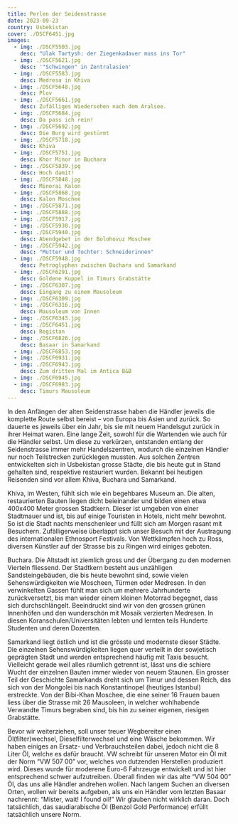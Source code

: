```yaml
---
title: Perlen der Seidenstrasse
date: 2023-09-23
country: Usbekistan
cover: ./DSCF6451.jpg
images:
  - img: ./DSCF5503.jpg
    desc: "Ulak Tartysh: der Ziegenkadaver muss ins Tor"
  - img: ./DSCF5621.jpg
    desc: '"Schwingen" in Zentralasien'
  - img: ./DSCF5583.jpg
    desc: Medresa in Khiva
  - img: ./DSCF5648.jpg
    desc: Plov
  - img: ./DSCF5661.jpg
    desc: Zufälliges Wiedersehen nach dem Aralsee.
  - img: ./DSCF5684.jpg
    desc: Da pass ich rein!
  - img: ./DSCF5692.jpg
    desc: Die Burg wird gestürmt
  - img: ./DSCF5718.jpg
    desc: Khiva
  - img: ./DSCF5751.jpg
    desc: Khor Minor in Buchara
  - img: ./DSCF5839.jpg
    desc: Hoch damit!
  - img: ./DSCF5848.jpg
    desc: Minorai Kalon
  - img: ./DSCF5868.jpg
    desc: Kalon Moschee
  - img: ./DSCF5871.jpg
  - img: ./DSCF5888.jpg
  - img: ./DSCF5917.jpg
  - img: ./DSCF5930.jpg
  - img: ./DSCF5940.jpg
    desc: Abendgebet in der Bolohovuz Moschee
  - img: ./DSCF5942.jpg
    desc: "Mutter und Tochter: Schneiderinnen"
  - img: ./DSCF5948.jpg
    desc: Petroglyphen zwischen Buchara und Samarkand
  - img: ./DSCF6291.jpg
    desc: Goldene Kuppel in Timurs Grabstätte
  - img: ./DSCF6307.jpg
    desc: Eingang zu einem Mausoleum
  - img: ./DSCF6309.jpg
  - img: ./DSCF6316.jpg
    desc: Mausoleum von Innen
  - img: ./DSCF6343.jpg
  - img: ./DSCF6451.jpg
    desc: Registan
  - img: ./DSCF6826.jpg
    desc: Basaar in Samarkand
  - img: ./DSCF6853.jpg
  - img: ./DSCF6931.jpg
  - img: ./DSCF6943.jpg
    desc: Zum dritten Mal im Antica B&B
  - img: ./DSCF6945.jpg
  - img: ./DSCF6983.jpg
    desc: Timurs Mausoleum
---
```

In den Anfängen der alten Seidenstrasse haben die Händler jeweils die komplette Route selbst bereist – von Europa bis Asien und zurück. So dauerte es jeweils über ein Jahr, bis sie mit neuem Handelsgut zurück in ihrer Heimat waren. Eine lange Zeit, sowohl für die Wartenden wie auch für die Händler selbst. Um diese zu verkürzen, entstanden entlang der Seidenstrasse immer mehr Handelszentren, wodurch die einzelnen Händler nur noch Teilstrecken zurücklegen mussten. Aus solchen Zentren entwickelten sich in Usbekistan grosse Städte, die bis heute gut in Stand gehalten sind, respektive restauriert wurden. Bekannt bei heutigen Reisenden sind vor allem Khiva, Buchara und Samarkand.

Khiva, im Westen, fühlt sich wie ein begehbares Museum an. Die alten, restaurierten Bauten liegen dicht beieinander und bilden einen etwa 400x400 Meter grossen Stadtkern. Dieser ist umgeben von einer Stadtmauer und ist, bis auf einige Touristen in Hotels, nicht mehr bewohnt. So ist die Stadt nachts menschenleer und füllt sich am Morgen rasant mit Besuchern. Zufälligerweise überlappt sich unser Besuch mit der Austragung des internationalen Ethnosport Festivals. Von Wettkämpfen hoch zu Ross, diversen Künstler auf der Strasse bis zu Ringen wird einiges geboten.

Buchara. Die Altstadt ist ziemlich gross und der Übergang zu den modernen Vierteln fliessend. Der Stadtkern besteht aus unzähligen Sandsteingebäuden, die bis heute bewohnt sind, sowie vielen Sehenswürdigkeiten wie Moscheen, Türmen oder Medresen. In den verwinkelten Gassen fühlt man sich um mehrere Jahrhunderte zurückversetzt, bis man wieder einem kleinen Motorrad begegnet, dass sich durchschlängelt. Beeindruckt sind wir von den grossen grünen Innenhöfen und den wunderschön mit Mosaik verzierten Medresen. In diesen Koranschulen/Universitäten lebten und lernten teils Hunderte Studenten und deren Dozenten.

Samarkand liegt östlich und ist die grösste und modernste dieser Städte. Die einzelnen Sehenswürdigkeiten liegen quer verteilt in der sowjetisch geprägten Stadt und werden entsprechend häufig mit Taxis besucht. Vielleicht gerade weil alles räumlich getrennt ist, lässt uns die schiere Wucht der einzelnen Bauten immer wieder von neuem Staunen.
Ein grosser Teil der Geschichte Samarkands dreht sich um Timur und dessen Reich, das sich von der Mongolei bis nach Konstantinopel (heutiges Istanbul) erstreckte. Von der Bibi-Khan Moschee, die eine seiner 16 Frauen bauen liess über die Strasse mit 26 Mausoleen, in welcher wohlhabende Verwandte Timurs begraben sind, bis hin zu seiner eigenen, riesigen Grabstätte.

Bevor wir weiterziehen, soll unser treuer Wegbereiter einen Öl(filter)wechsel, Dieselfilterwechsel und eine Wäsche bekommen. Wir haben einiges an Ersatz- und Verbrauchsteilen dabei, jedoch nicht die 8 Liter Öl, welche es dafür braucht. VW schreibt für unseren Motor ein Öl mit der Norm “VW 507 00” vor, welches von dutzenden Herstellen produziert wird. Dieses wurde für moderene Euro-6 Fahrzeuge entwickelt und ist hier entsprechend schwer aufzutreiben. Überall finden wir das alte “VW 504 00” Öl, das uns alle Händler andrehen wollen. Nach langem Suchen an diversen Orten, wollen wir bereits aufgeben, als uns ein Händler vom letzten Basaar nachrennt: “Mister, wait! I found oil!” Wir glauben nicht wirklich daran. Doch tatsächlich, das saudiarabische Öl (Benzol Gold Performance) erfüllt tatsächlich unsere Norm.
